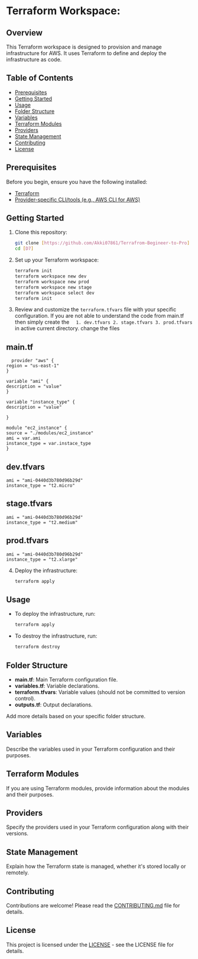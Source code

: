 # Terraform Workspace: 

## Overview

This Terraform workspace is designed to provision and manage infrastructure for AWS. It uses Terraform to define and deploy the infrastructure as code.

## Table of Contents

- [Prerequisites](#prerequisites)
- [Getting Started](#getting-started)
- [Usage](#usage)
- [Folder Structure](#folder-structure)
- [Variables](#variables)
- [Terraform Modules](#terraform-modules)
- [Providers](#providers)
- [State Management](#state-management)
- [Contributing](#contributing)
- [License](#license)

## Prerequisites

Before you begin, ensure you have the following installed:

- [Terraform](https://www.terraform.io/downloads.html)
- [Provider-specific CLI/tools (e.g., AWS CLI for AWS)](https://docs.aws.amazon.com/cli/latest/userguide/cli-configure-files.html)

## Getting Started

1. Clone this repository:

    ```bash
    git clone [https://github.com/Akki07861/Terrafrom-Begineer-to-Pro]
    cd [D7]
    ```

2. Set up your Terraform workspace:

    ```bash
    terraform init
    terraform workspace new dev
    terraform workspace new prod
    terraform workspace new stage
    terraform workspace select dev
    terraform init
    ```

3. Review and customize the `terraform.tfvars` file with your specific configuration.
    If you are not able to understand the code from main.tf
    then simply create the
 ``   1. dev.tfvars
    2. stage.tfvars
    3. prod.tfvars
   ``
   in active current directory.
   change the files
## main.tf  
  ```
    provider "aws" {
  region = "us-east-1"
}

variable "ami" {
  description = "value"
}

variable "instance_type" {
  description = "value"
  
}

module "ec2_instance" {
  source = "./modules/ec2_instance"
  ami = var.ami
  instance_type = var.instace_type
}
  ```
## dev.tfvars
```
ami = "ami-0440d3b780d96b29d"
instance_type = "t2.micro"
```
## stage.tfvars
```
ami = "ami-0440d3b780d96b29d"
instance_type = "t2.medium"
```
## prod.tfvars
```
ami = "ami-0440d3b780d96b29d"
instance_type = "t2.xlarge"
```

4. Deploy the infrastructure:

    ```bash
    terraform apply
    ```

## Usage

- To deploy the infrastructure, run:

    ```bash
    terraform apply
    ```

- To destroy the infrastructure, run:

    ```bash
    terraform destroy
    ```

## Folder Structure

- **main.tf**: Main Terraform configuration file.
- **variables.tf**: Variable declarations.
- **terraform.tfvars**: Variable values (should not be committed to version control).
- **outputs.tf**: Output declarations.

Add more details based on your specific folder structure.

## Variables

Describe the variables used in your Terraform configuration and their purposes.

## Terraform Modules

If you are using Terraform modules, provide information about the modules and their purposes.

## Providers

Specify the providers used in your Terraform configuration along with their versions.

## State Management

Explain how the Terraform state is managed, whether it's stored locally or remotely.

## Contributing

Contributions are welcome! Please read the [CONTRIBUTING.md](CONTRIBUTING.md) file for details.

## License

This project is licensed under the [LICENSE](LICENSE) - see the LICENSE file for details.

